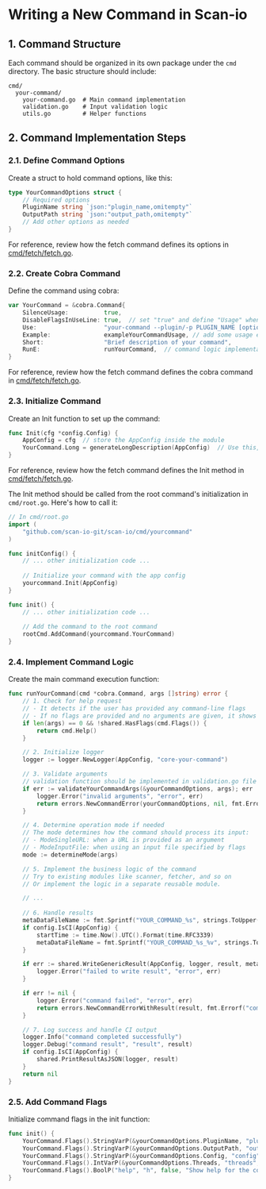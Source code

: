 # Writing a New Command in Scan-io

## 1. Command Structure

Each command should be organized in its own package under the `cmd` directory. The basic structure should include:

```
cmd/
  your-command/
    your-command.go  # Main command implementation
    validation.go    # Input validation logic
    utils.go         # Helper functions
```

## 2. Command Implementation Steps

### 2.1. Define Command Options

Create a struct to hold command options, like this:

```go
type YourCommandOptions struct {
    // Required options
    PluginName string `json:"plugin_name,omitempty"`
    OutputPath string `json:"output_path,omitempty"`
    // Add other options as needed
}
```
 
For reference, review how the fetch command defines its options in [cmd/fetch/fetch.go](https://github.com/scan-io-git/scan-io/blob/v0.3.0/cmd/fetch/fetch.go#L18-L27).

### 2.2. Create Cobra Command

Define the command using cobra:

```go
var YourCommand = &cobra.Command{
    SilenceUsage:          true,
    DisableFlagsInUseLine: true,  // set "true" and define "Usage" when default Usage is not good enough, and you want to have a full control of Usage
    Use:                   "your-command --plugin/-p PLUGIN_NAME [options] {--input-file/-i PATH | PATH}",  // add comprehensive usage example to reflect all arguments
    Example:               exampleYourCommandUsage, // add some usage examples
    Short:                 "Brief description of your command",
    RunE:                  runYourCommand,  // command logic implementation will be discussed in the following steps.
}
```

For reference, review how the fetch command defines the cobra command in [cmd/fetch/fetch.go](https://github.com/scan-io-git/scan-io/blob/v0.3.0/cmd/fetch/fetch.go#L61-L68).

### 2.3. Initialize Command

Create an Init function to set up the command:

```go
func Init(cfg *config.Config) {
    AppConfig = cfg  // store the AppConfig inside the module
    YourCommand.Long = generateLongDescription(AppConfig)  // Use this, when you want to generate a dynamic description, based on the environment, for example available plugins. 
}
```

For reference, review how the fetch command defines the Init method in [cmd/fetch/fetch.go](https://github.com/scan-io-git/scan-io/blob/v0.3.0/cmd/fetch/fetch.go#L71-L74).

The Init method should be called from the root command's initialization in `cmd/root.go`. Here's how to call it:

```go
// In cmd/root.go
import (
	"github.com/scan-io-git/scan-io/cmd/yourcommand"
)

func initConfig() {
    // ... other initialization code ...
    
    // Initialize your command with the app config
    yourcommand.Init(AppConfig)
}

func init() {
    // ... other initialization code ...
    
    // Add the command to the root command
    rootCmd.AddCommand(yourcommand.YourCommand)
}
```

### 2.4. Implement Command Logic

Create the main command execution function:

```go
func runYourCommand(cmd *cobra.Command, args []string) error {
    // 1. Check for help request
    // - It detects if the user has provided any command-line flags
    // - If no flags are provided and no arguments are given, it shows the help message
    if len(args) == 0 && !shared.HasFlags(cmd.Flags()) {
        return cmd.Help()
    }

    // 2. Initialize logger
    logger := logger.NewLogger(AppConfig, "core-your-command")

    // 3. Validate arguments
    // validation function should be implemented in validation.go file
    if err := validateYourCommandArgs(&yourCommandOptions, args); err != nil {
        logger.Error("invalid arguments", "error", err)
        return errors.NewCommandError(yourCommandOptions, nil, fmt.Errorf("invalid arguments: %w", err), 1)
    }

    // 4. Determine operation mode if needed
    // The mode determines how the command should process its input:
    // - ModeSingleURL: when a URL is provided as an argument
    // - ModeInputFile: when using an input file specified by flags
    mode := determineMode(args)

    // 5. Implement the business logic of the command
    // Try to existing modules like scanner, fetcher, and so on
    // Or implement the logic in a separate reusable module.

    // ...
    
    // 6. Handle results
    metaDataFileName := fmt.Sprintf("YOUR_COMMAND_%s", strings.ToUpper(handler.PluginName))
    if config.IsCI(AppConfig) {
        startTime := time.Now().UTC().Format(time.RFC3339)
        metaDataFileName = fmt.Sprintf("YOUR_COMMAND_%s_%v", strings.ToUpper(handler.PluginName), startTime)
    }

    if err := shared.WriteGenericResult(AppConfig, logger, result, metaDataFileName); err != nil {
        logger.Error("failed to write result", "error", err)
    }

    if err != nil {
        logger.Error("command failed", "error", err)
        return errors.NewCommandErrorWithResult(result, fmt.Errorf("command failed: %w", err), 2)
    }

    // 7. Log success and handle CI output
    logger.Info("command completed successfully")
    logger.Debug("command result", "result", result)
    if config.IsCI(AppConfig) {
        shared.PrintResultAsJSON(logger, result)
    }
    return nil
}
```

### 2.5. Add Command Flags

Initialize command flags in the init function:

```go
func init() {
    YourCommand.Flags().StringVarP(&yourCommandOptions.PluginName, "plugin", "p", "", "Name of the plugin to use")
    YourCommand.Flags().StringVarP(&yourCommandOptions.OutputPath, "output", "o", "", "Path to the output file or directory")
    YourCommand.Flags().StringVarP(&yourCommandOptions.Config, "config", "c", "", "Path to configuration file")
    YourCommand.Flags().IntVarP(&yourCommandOptions.Threads, "threads", "j", 1, "Number of concurrent threads to use")
    YourCommand.Flags().BoolP("help", "h", false, "Show help for the command")
}
```